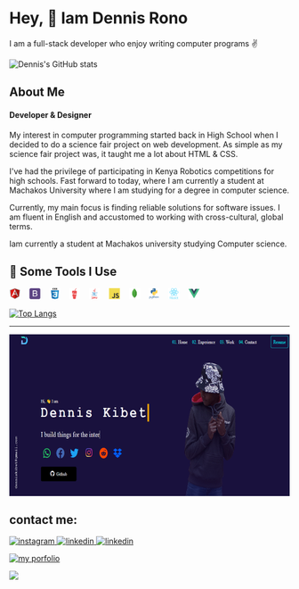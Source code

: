 <h1>Hey, 👋 Iam Dennis Rono</h1>
<p>I am a full-stack developer who enjoy writing computer programs ✌</p>

![Dennis's GitHub stats](https://github-readme-stats.vercel.app/api?username=DennisRono&show_icons=true&theme=dark)

<h2>About Me</h2>
<h4>Developer & Designer</h4>
<p>
My interest in computer programming started back in High School when I decided to do a science fair project on web development. As simple as my science fair project was, it taught me a lot about HTML & CSS.
</p>
<p>
  I've had the privilege of participating in Kenya Robotics competitions for high schools. Fast forward to today, where I am currently a student at Machakos University where I am studying for a degree in computer science.
</p>
<p>
  Currently, my main focus is finding reliable solutions for software issues. I am fluent in English and accustomed to working with cross-cultural, global terms.
</p>
<p>Iam currently a student at Machakos university studying Computer science.</p>
<h2>🚀 Some Tools I Use</h2>
<p align="left">
  <img src="./img/angularjs-original.svg" alt="" height="20" width="20">&nbsp;&nbsp;&nbsp;
  <img src="./img/bootstrap-plain.svg" alt="" height="20" width="20">&nbsp;&nbsp;&nbsp;
  <img src="./img/css3-original-wordmark.svg" alt="" height="20" width="20">&nbsp;&nbsp;&nbsp;
  <img src="./img/gulp-plain.svg" alt="" height="20" width="20">&nbsp;&nbsp;&nbsp;
  <img src="./img/java-original-wordmark.svg" alt="" height="20" width="20">&nbsp;&nbsp;&nbsp;
  <img src="./img/javascript-original.svg" alt="" height="20" width="20">&nbsp;&nbsp;&nbsp;
  <img src="./img/mongodb-original.svg" alt="" height="20" width="20">&nbsp;&nbsp;&nbsp;
  <img src="./img/python-original-wordmark.svg" alt="" height="20" width="20">&nbsp;&nbsp;&nbsp;
  <img src="./img/react-original-wordmark.svg" alt="" height="20" width="20">&nbsp;&nbsp;&nbsp;
  <img src="./img/vuejs-original.svg" alt="" height="20" width="20">&nbsp;&nbsp;&nbsp;
</p>

 [![Top Langs](https://github-readme-stats.vercel.app/api/top-langs/?username=DennisRono&layout=compact)](https://github.com/DennisRono/github-readme-stats)
  
 <hr>
 <a href="https://denniskibet.com/kibet">
 <img src="./img/portfolio.png" align="center" height="290" width="auto" margin="auto">
 </a>
 
 ## contact me:
<a href="https://www.instagram.com/finn_neron/">
<img alt="instagram" src="https://img.shields.io/badge/Instagram-E4405F?style=for-the-badge&logo=instagram&logoColor=white"/>
</a> 
<a href="https://www.linkedin.com/in/finn-neron-7911161aa/">
<img alt="linkedin" src="https://img.shields.io/badge/LinkedIn-0077B5?style=for-the-badge&logo=linkedin&logoColor=white" />
</a>
<a href="https://discord.gg/t7dEEgGE6y">
<img alt="linkedin" src="https://img.shields.io/badge/Discord-0077B5?logo=Discord&logoColor=white&style=for-the-badge" />
</a>
<p>
  <a href="https://blogs.denniskibet.com/portfolio">
  <img src="https://img.shields.io/badge/website-portfolio-brightgreen" alt="my porfolio" />
  </a>
</p>

![](https://komarev.com/ghpvc/?username=DennisRono)
